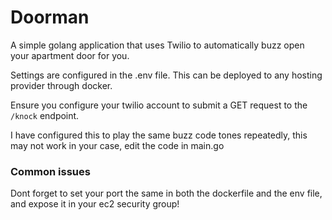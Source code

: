# Doorman

A simple golang application that uses Twilio to automatically buzz open your apartment door for you.

Settings are configured in the .env file.  This can be deployed to any hosting provider through docker.

Ensure you configure your twilio account to submit a GET request to the `/knock` endpoint.

I have configured this to play the same buzz code tones repeatedly, this may not work in your case, edit the code in main.go

### Common issues
Dont forget to set your port the same in both the dockerfile and the env file, and expose it in your ec2 security group!
